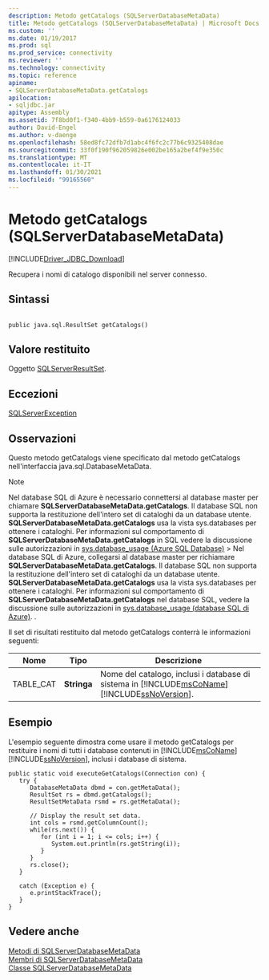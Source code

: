 ```yaml
---
description: Metodo getCatalogs (SQLServerDatabaseMetaData)
title: Metodo getCatalogs (SQLServerDatabaseMetaData) | Microsoft Docs
ms.custom: ''
ms.date: 01/19/2017
ms.prod: sql
ms.prod_service: connectivity
ms.reviewer: ''
ms.technology: connectivity
ms.topic: reference
apiname:
- SQLServerDatabaseMetaData.getCatalogs
apilocation:
- sqljdbc.jar
apitype: Assembly
ms.assetid: 7f8bd0f1-f340-4bb9-b559-0a6176124033
author: David-Engel
ms.author: v-daenge
ms.openlocfilehash: 58ed8fc72dfb7d1abc4f6fc2c77b6c9325408dae
ms.sourcegitcommit: 33f0f190f962059826e002be165a2bef4f9e350c
ms.translationtype: MT
ms.contentlocale: it-IT
ms.lasthandoff: 01/30/2021
ms.locfileid: "99165560"
---
```

# <a name="getcatalogs-method-sqlserverdatabasemetadata"></a>Metodo getCatalogs (SQLServerDatabaseMetaData)
[!INCLUDE[Driver_JDBC_Download](../../../includes/driver_jdbc_download.md)]

  Recupera i nomi di catalogo disponibili nel server connesso.  
  
## <a name="syntax"></a>Sintassi  
  
```  
  
public java.sql.ResultSet getCatalogs()  
```  
  
## <a name="return-value"></a>Valore restituito  
 Oggetto [SQLServerResultSet](../../../connect/jdbc/reference/sqlserverresultset-class.md).  
  
## <a name="exceptions"></a>Eccezioni  
 [SQLServerException](../../../connect/jdbc/reference/sqlserverexception-class.md)  
  
## <a name="remarks"></a>Osservazioni  
 Questo metodo getCatalogs viene specificato dal metodo getCatalogs nell'interfaccia java.sql.DatabaseMetaData.  
  
> [!NOTE]  
>  Nel database SQL di Azure è necessario connettersi al database master per chiamare **SQLServerDatabaseMetaData.getCatalogs**. Il database SQL non supporta la restituzione dell'intero set di cataloghi da un database utente. **SQLServerDatabaseMetaData.getCatalogs** usa la vista sys.databases per ottenere i cataloghi. Per informazioni sul comportamento di **SQLServerDatabaseMetaData.getCatalogs** in SQL vedere la discussione sulle autorizzazioni in [sys.database_usage (Azure SQL Database)](../../../relational-databases/system-catalog-views/sys-database-usage-azure-sql-database.md) > Nel database SQL di Azure, collegarsi al database master per richiamare **SQLServerDatabaseMetaData.getCatalogs**. Il database SQL non supporta la restituzione dell'intero set di cataloghi da un database utente. **SQLServerDatabaseMetaData.getCatalogs** usa la vista sys.databases per ottenere i cataloghi. Per informazioni sul comportamento di **SQLServerDatabaseMetaData.getCatalogs** nel database SQL, vedere la discussione sulle autorizzazioni in [sys.database_usage (database SQL di Azure)](../../../relational-databases/system-catalog-views/sys-database-usage-azure-sql-database.md).                      .  
  
 Il set di risultati restituito dal metodo getCatalogs conterrà le informazioni seguenti:  
  
|Nome|Tipo|Descrizione|  
|----------|----------|-----------------|  
|TABLE_CAT|**Stringa**|Nome del catalogo, inclusi i database di sistema in [!INCLUDE[msCoName](../../../includes/msconame_md.md)] [!INCLUDE[ssNoVersion](../../../includes/ssnoversion-md.md)].|  
  
## <a name="example"></a>Esempio  
 L'esempio seguente dimostra come usare il metodo getCatalogs per restituire i nomi di tutti i database contenuti in [!INCLUDE[msCoName](../../../includes/msconame_md.md)] [!INCLUDE[ssNoVersion](../../../includes/ssnoversion-md.md)], inclusi i database di sistema.  
  
```  
public static void executeGetCatalogs(Connection con) {  
   try {  
      DatabaseMetaData dbmd = con.getMetaData();  
      ResultSet rs = dbmd.getCatalogs();  
      ResultSetMetaData rsmd = rs.getMetaData();  
  
      // Display the result set data.  
      int cols = rsmd.getColumnCount();  
      while(rs.next()) {  
         for (int i = 1; i <= cols; i++) {  
            System.out.println(rs.getString(i));  
         }  
      }  
      rs.close();  
   }   
  
   catch (Exception e) {  
      e.printStackTrace();  
   }  
}  
```  
  
## <a name="see-also"></a>Vedere anche  
 [Metodi di SQLServerDatabaseMetaData](../../../connect/jdbc/reference/sqlserverdatabasemetadata-methods.md)   
 [Membri di SQLServerDatabaseMetaData](../../../connect/jdbc/reference/sqlserverdatabasemetadata-members.md)   
 [Classe SQLServerDatabaseMetaData](../../../connect/jdbc/reference/sqlserverdatabasemetadata-class.md)  
  
  
